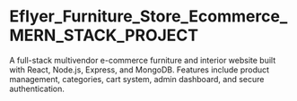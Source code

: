 # Eflyer_Furniture_Store_Ecommerce_MERN_STACK_PROJECT
A full-stack multivendor e-commerce furniture and interior website built with React, Node.js, Express, and MongoDB. Features include product management, categories, cart system, admin dashboard, and secure authentication.
